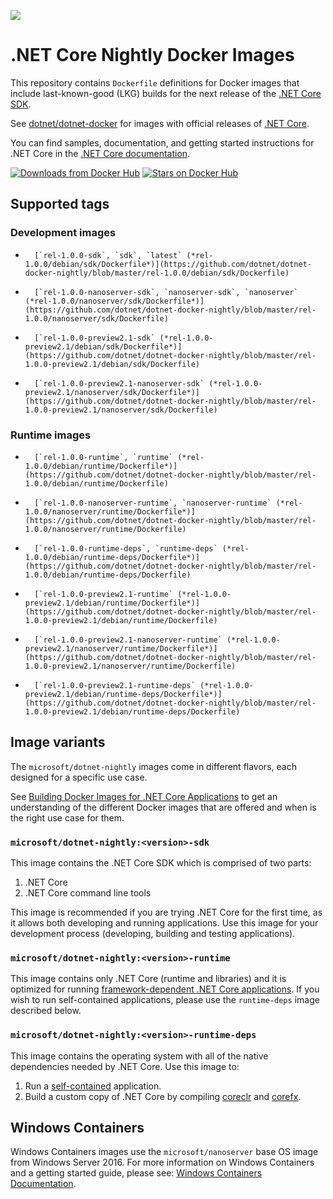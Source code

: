 ![](https://avatars0.githubusercontent.com/u/9141961?v=3&amp;s=100)

.NET Core Nightly Docker Images
====================

This repository contains `Dockerfile` definitions for Docker images that include last-known-good (LKG) builds for the next release of the [.NET Core SDK](https://github.com/dotnet/cli).

See [dotnet/dotnet-docker](https://github.com/dotnet/dotnet-docker) for images with official releases of [.NET Core](https://github.com/dotnet/core).

You can find samples, documentation, and getting started instructions for .NET Core in the [.NET Core documentation](https://docs.microsoft.com/dotnet/articles/core/).

[![Downloads from Docker Hub](https://img.shields.io/docker/pulls/microsoft/dotnet-nightly.svg)](https://hub.docker.com/r/microsoft/dotnet-nightly)
[![Stars on Docker Hub](https://img.shields.io/docker/stars/microsoft/dotnet-nightly.svg)](https://hub.docker.com/r/microsoft/dotnet-nightly)


## Supported tags

### Development images
-       [`rel-1.0.0-sdk`, `sdk`, `latest` (*rel-1.0.0/debian/sdk/Dockerfile*)](https://github.com/dotnet/dotnet-docker-nightly/blob/master/rel-1.0.0/debian/sdk/Dockerfile)
-       [`rel-1.0.0-nanoserver-sdk`, `nanoserver-sdk`, `nanoserver` (*rel-1.0.0/nanoserver/sdk/Dockerfile*)](https://github.com/dotnet/dotnet-docker-nightly/blob/master/rel-1.0.0/nanoserver/sdk/Dockerfile)
-       [`rel-1.0.0-preview2.1-sdk` (*rel-1.0.0-preview2.1/debian/sdk/Dockerfile*)](https://github.com/dotnet/dotnet-docker-nightly/blob/master/rel-1.0.0-preview2.1/debian/sdk/Dockerfile)
-       [`rel-1.0.0-preview2.1-nanoserver-sdk` (*rel-1.0.0-preview2.1/nanoserver/sdk/Dockerfile*)](https://github.com/dotnet/dotnet-docker-nightly/blob/master/rel-1.0.0-preview2.1/nanoserver/sdk/Dockerfile)

### Runtime images
-       [`rel-1.0.0-runtime`, `runtime` (*rel-1.0.0/debian/runtime/Dockerfile*)](https://github.com/dotnet/dotnet-docker-nightly/blob/master/rel-1.0.0/debian/runtime/Dockerfile)
-       [`rel-1.0.0-nanoserver-runtime`, `nanoserver-runtime` (*rel-1.0.0/nanoserver/runtime/Dockerfile*)](https://github.com/dotnet/dotnet-docker-nightly/blob/master/rel-1.0.0/nanoserver/runtime/Dockerfile)
-       [`rel-1.0.0-runtime-deps`, `runtime-deps` (*rel-1.0.0/debian/runtime-deps/Dockerfile*)](https://github.com/dotnet/dotnet-docker-nightly/blob/master/rel-1.0.0/debian/runtime-deps/Dockerfile)
-       [`rel-1.0.0-preview2.1-runtime` (*rel-1.0.0-preview2.1/debian/runtime/Dockerfile*)](https://github.com/dotnet/dotnet-docker-nightly/blob/master/rel-1.0.0-preview2.1/debian/runtime/Dockerfile)
-       [`rel-1.0.0-preview2.1-nanoserver-runtime` (*rel-1.0.0-preview2.1/nanoserver/runtime/Dockerfile*)](https://github.com/dotnet/dotnet-docker-nightly/blob/master/rel-1.0.0-preview2.1/nanoserver/runtime/Dockerfile)
-       [`rel-1.0.0-preview2.1-runtime-deps` (*rel-1.0.0-preview2.1/debian/runtime-deps/Dockerfile*)](https://github.com/dotnet/dotnet-docker-nightly/blob/master/rel-1.0.0-preview2.1/debian/runtime-deps/Dockerfile)

## Image variants

The `microsoft/dotnet-nightly` images come in different flavors, each designed for a specific use case.

See [Building Docker Images for .NET Core Applications](https://docs.microsoft.com/dotnet/articles/core/docker/building-net-docker-images) to get an understanding of the different Docker images that are offered and when is the right use case for them.

### `microsoft/dotnet-nightly:<version>-sdk`

This image contains the .NET Core SDK which is comprised of two parts:

1. .NET Core
2. .NET Core command line tools

This image is recommended if you are trying .NET Core for the first time, as it allows both developing and running
applications. Use this image for your development process (developing, building and testing applications).

### `microsoft/dotnet-nightly:<version>-runtime`

This image contains only .NET Core (runtime and libraries) and it is optimized for running [framework-dependent .NET Core applications](https://docs.microsoft.com/dotnet/articles/core/deploying/index). If you wish to run self-contained applications, please use the `runtime-deps` image described below. 

### `microsoft/dotnet-nightly:<version>-runtime-deps`

This image contains the operating system with all of the native dependencies needed by .NET Core. Use this image to:

1. Run a [self-contained](https://docs.microsoft.com/dotnet/articles/core/deploying/index) application.
2. Build a custom copy of .NET Core by compiling [coreclr](https://github.com/dotnet/coreclr) and [corefx](https://github.com/dotnet/corefx).

## Windows Containers

Windows Containers images use the `microsoft/nanoserver` base OS image from Windows Server 2016.  For more information on Windows Containers and a getting started guide, please see: [Windows Containers Documentation](http://aka.ms/windowscontainers).
